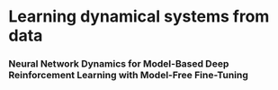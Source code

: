 # Learning dynamical systems from data
### Neural Network Dynamics for Model-Based Deep Reinforcement Learning with Model-Free Fine-Tuning
